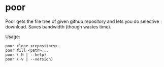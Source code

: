 # poor

Poor gets the file tree of given github repository and lets you do selective download.
Saves bandwidth (though wastes time).

Usage:

```
poor clone <repository>
poor fill <path>...
poor (-h | --help)
poor (-v | --version)
```
